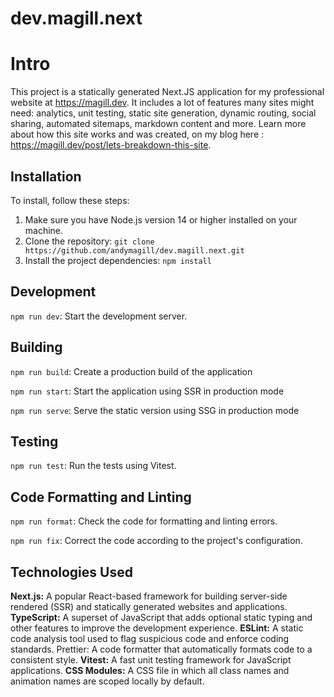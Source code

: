 # dev.magill.next

# Intro

This project is a statically generated Next.JS application for my professional website at https://magill.dev. It includes a lot of features many sites might need: analytics, unit testing, static site generation, dynamic routing, social sharing, automated sitemaps, markdown content and more. Learn more about how this site works and was created, on my blog here : https://magill.dev/post/lets-breakdown-this-site.

## Installation

To install, follow these steps:

1. Make sure you have Node.js version 14 or higher installed on your machine.
2. Clone the repository: `git clone https://github.com/andymagill/dev.magill.next.git`
3. Install the project dependencies: `npm install`

## Development

`npm run dev`: Start the development server.

## Building

`npm run build`: Create a production build of the application

`npm run start`: Start the application using SSR in production mode

`npm run serve`: Serve the static version using SSG in production mode

## Testing

`npm run test`: Run the tests using Vitest.

## Code Formatting and Linting

`npm run format`: Check the code for formatting and linting errors.

`npm run fix`: Correct the code according to the project's configuration.

## Technologies Used

**Next.js:** A popular React-based framework for building server-side rendered (SSR) and statically generated websites and applications.
**TypeScript:** A superset of JavaScript that adds optional static typing and other features to improve the development experience.
**ESLint:** A static code analysis tool used to flag suspicious code and enforce coding standards.
Prettier: A code formatter that automatically formats code to a consistent style.
**Vitest:** A fast unit testing framework for JavaScript applications.
**CSS Modules:** A CSS file in which all class names and animation names are scoped locally by default.